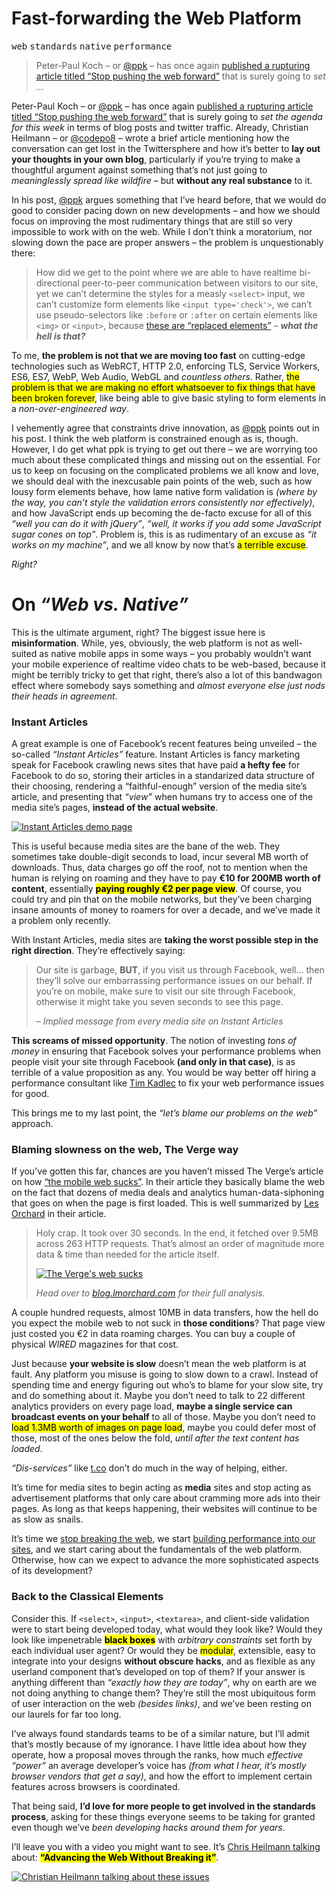<div></div>

<h1>Fast-forwarding the Web Platform</h1>

<p><kbd>web</kbd> <kbd>standards</kbd> <kbd>native</kbd> <kbd>performance</kbd></p>

<blockquote><p>Peter-Paul Koch &#x2013; or <a href="https://twitter.com/ppk" target="_blank">@ppk</a> &#x2013; has once again <a href="http://www.quirksmode.org/blog/archives/2015/07/stop_pushing_th.html" target="_blank">published a rupturing article titled &#x201C;Stop pushing the web forward&#x201D;</a> that is surely going to <em>set &#x2026;</em></p></blockquote>

<div><p>Peter-Paul Koch &#x2013; or <a href="https://twitter.com/ppk" target="_blank">@ppk</a> &#x2013; has once again <a href="http://www.quirksmode.org/blog/archives/2015/07/stop_pushing_th.html" target="_blank">published a rupturing article titled &#x201C;Stop pushing the web forward&#x201D;</a> that is surely going to <em>set the agenda for this week</em> in terms of blog posts and twitter traffic. Already, Christian Heilmann &#x2013; or <a href="https://twitter.com/codepo8" target="_blank">@codepo8</a> &#x2013; wrote a brief article mentioning how the conversation can get lost in the Twittersphere and how it&#x2019;s better to <strong>lay out your thoughts in your own blog</strong>, particularly if you&#x2019;re trying to make a thoughtful argument against something that&#x2019;s not just going to <em>meaninglessly spread like wildfire</em> &#x2013; but <strong>without any real substance</strong> to it.</p></div>

<div></div>

<div><p>In his post, <a href="https://twitter.com/ppk" target="_blank">@ppk</a> argues something that I&#x2019;ve heard before, that we would do good to consider pacing down on new developments &#x2013; and how we should focus on improving the most rudimentary things that are still so very impossible to work with on the web. While I don&#x2019;t think a moratorium, nor slowing down the pace are proper answers &#x2013; the problem is unquestionably there:</p> <blockquote> <p>How did we get to the point where we are able to have realtime bi-directional peer-to-peer communication between visitors to our site, yet we can&#x2019;t determine the styles for a measly <code class="md-code md-code-inline">&lt;select&gt;</code> input, we can&#x2019;t customize form elements like <code class="md-code md-code-inline">&lt;input type=&apos;check&apos;&gt;</code>, we can&#x2019;t use pseudo-selectors like <code class="md-code md-code-inline">:before</code> or <code class="md-code md-code-inline">:after</code> on certain elements like <code class="md-code md-code-inline">&lt;img&gt;</code> or <code class="md-code md-code-inline">&lt;input&gt;</code>, because <a href="http://stackoverflow.com/q/8012297/389745" target="_blank">these are &#x201C;replaced elements&#x201D;</a> &#x2013; <em><strong>what the hell is that?</strong></em></p> </blockquote> <p>To me, <strong>the problem is not that we are moving too fast</strong> on cutting-edge technologies such as WebRCT, HTTP 2.0, enforcing TLS, Service Workers, ES6, ES7, WebP, Web Audio, WebGL and <em>countless others</em>. Rather, <mark class="md-mark">the problem is that we are making no effort whatsoever to fix things that have been broken forever</mark>, like being able to give basic styling to form elements in a <em>non-over-engineered way</em>.</p> <p>I vehemently agree that constraints drive innovation, as <a href="https://twitter.com/ppk" target="_blank">@ppk</a> points out in his post. I think the web platform is constrained enough as is, though. However, I do get what ppk is trying to get out there &#x2013; we are worrying too much about these complicated things and missing out on the essential. For us to keep on focusing on the complicated problems we all know and love, we should deal with the inexcusable pain points of the web, such as how lousy form elements behave, how lame native form validation is <em>(where by the way, you can&#x2019;t style the validation errors consistently nor effectively)</em>, and how JavaScript ends up becoming the de-facto excuse for all of this <em>&#x201C;well you can do it with jQuery&#x201D;</em>, <em>&#x201C;well, it works if you add some JavaScript sugar cones on top&#x201D;</em>. Problem is, this is as rudimentary of an excuse as <em>&#x201C;it works on my machine&#x201D;</em>, and we all know by now that&#x2019;s <mark class="md-mark">a terrible excuse</mark>.</p> <p><em>Right?</em></p></div>

<div><h1 id="on-web-vs-native">On <em>&#x201C;Web vs. Native&#x201D;</em></h1> <p>This is the ultimate argument, right? The biggest issue here is <strong>misinformation</strong>. While, yes, obviously, the web platform is not as well-suited as native mobile apps in some ways &#x2013; you probably wouldn&#x2019;t want your mobile experience of realtime video chats to be web-based, because it might be terribly tricky to get that right, there&#x2019;s also a lot of this bandwagon effect where somebody says something and <em>almost everyone else just nods their heads in agreement</em>.</p> <h3 id="instant-articles">Instant Articles</h3> <p>A great example is one of Facebook&#x2019;s recent features being unveiled &#x2013; the so-called <em>&#x201C;Instant Articles&#x201D;</em> feature. Instant Articles is fancy marketing speak for Facebook crawling news sites that have paid <strong>a hefty fee</strong> for Facebook to do so, storing their articles in a standarized data structure of their choosing, rendering a &#x201C;faithful-enough&#x201D; version of the media site&#x2019;s article, and presenting that <em>&#x201C;view&#x201D;</em> when humans try to access one of the media site&#x2019;s pages, <strong>instead of the actual website</strong>.</p> <p><a href="http://instantarticles.fb.com/" target="_blank" aria-label="Instant Articles on Facebook"><img alt="Instant Articles demo page" class="" src="https://i.imgur.com/lG35RuG.jpg"></a></p> <p>This is useful because media sites are the bane of the web. They sometimes take double-digit seconds to load, incur several MB worth of downloads. Thus, data charges go off the roof, not to mention when the human is relying on roaming and they have to pay <strong>&#x20AC;10 for 200MB worth of content</strong>, essentially <mark class="md-mark"><strong>paying roughly &#x20AC;2 per page view</strong></mark>. Of course, you could try and pin that on the mobile networks, but they&#x2019;ve been charging insane amounts of money to roamers for over a decade, and we&#x2019;ve made it a problem only recently.</p> <p>With Instant Articles, media sites are <strong>taking the worst possible step in the right direction</strong>. They&#x2019;re effectively saying:</p> <blockquote> <p>Our site is garbage, <strong>BUT</strong>, if you visit us through Facebook, well&#x2026; then they&#x2019;ll solve our embarrassing performance issues on our behalf. If you&#x2019;re on mobile, make sure to visit our site through Facebook, otherwise it might take you seven seconds to see this page.</p> <p><em>&#x2013; Implied message from every media site on Instant Articles</em></p> </blockquote> <p><strong>This screams of missed opportunity</strong>. The notion of investing <em>tons of money</em> in ensuring that Facebook solves your performance problems when people visit your site through Facebook <strong>(and only in that case)</strong>, is as terrible of a value proposition as any. You would be way better off hiring a performance consultant like <a href="http://www.timkadlec.com/" target="_blank" aria-label="Tim Kadlec&apos;s personal website">Tim Kadlec</a> to fix your web performance issues for good.</p> <p>This brings me to my last point, the <em>&#x201C;let&#x2019;s blame our problems on the web&#x201D;</em> approach.</p> <h3 id="blaming-slowness-on-the-web-the-verge-way">Blaming slowness on the web, The Verge way</h3> <p>If you&#x2019;ve gotten this far, chances are you haven&#x2019;t missed The Verge&#x2019;s article on how <a href="http://www.theverge.com/2015/7/20/9002721/the-mobile-web-sucks" target="_blank" aria-label="The mobile web sucks, according to The Verge">&#x201C;the mobile web sucks&#x201D;</a>. In their article they basically blame the web on the fact that dozens of media deals and analytics human-data-siphoning that goes on when the page is first loaded. This is well summarized by <a href="https://github.com/lmorchard" target="_blank" aria-label="lmorchard on GitHub">Les Orchard</a> in their article.</p> <blockquote> <p>Holy crap. It took over 30 seconds. In the end, it fetched over 9.5MB across 263 HTTP requests. That&#x2019;s almost an order of magnitude more data &amp; time than needed for the article itself.</p> <p><a href="http://blog.lmorchard.com/2015/07/22/the-verge-web-sucks/" target="_blank" aria-label="The Verge&apos;s web sucks"><img alt="The Verge&apos;s web sucks" class="" src="https://i.imgur.com/ywos2Y8.png"></a></p> <p><em>Head over to <a href="http://blog.lmorchard.com/2015/07/22/the-verge-web-sucks/" target="_blank" aria-label="The Verge&apos;s web sucks">blog.lmorchard.com</a> for their full analysis.</em></p> </blockquote> <p>A couple hundred requests, almost 10MB in data transfers, how the hell do you expect the mobile web to not suck in <strong>those conditions</strong>? That page view just costed you &#x20AC;2 in data roaming charges. You can buy a couple of physical <em>WIRED</em> magazines for that cost.</p> <p>Just because <strong>your website is slow</strong> doesn&#x2019;t mean the web platform is at fault. Any platform you misuse is going to slow down to a crawl. Instead of spending time and energy figuring out who&#x2019;s to blame for your slow site, try and do something about it. Maybe you don&#x2019;t need to talk to 22 different analytics providers on every page load, <strong>maybe a single service can broadcast events on your behalf</strong> to all of those. Maybe you don&#x2019;t need to <mark class="md-mark">load 1.3MB worth of images on page load</mark>, maybe you could defer most of those, most of the ones below the fold, <em>until after the text content has loaded</em>.</p> <p><em>&#x201C;Dis-services&#x201D;</em> like <a href="http://t.co/" target="_blank">t.co</a> don&#x2019;t do much in the way of helping, either.</p> <p>It&#x2019;s time for media sites to begin acting as <strong>media</strong> sites and stop acting as advertisement platforms that only care about cramming more ads into their pages. As long as that keeps happening, their websites will continue to be as slow as snails.</p> <p>It&#x2019;s time we <a href="https://ponyfoo.com/articles/stop-breaking-the-web" aria-label="Stop Breaking the Web on Pony Foo">stop breaking the web</a>, we start <a href="http://timkadlec.com/2015/05/choosing-performance/" target="_blank" aria-label="Choosing Performance by Tim Kadlec">building performance into our sites</a>, and we start caring about the fundamentals of the web platform. Otherwise, how can we expect to advance the more sophisticated aspects of its development?</p> <h3 id="back-to-the-classical-elements">Back to the Classical Elements</h3> <p>Consider this. If <code class="md-code md-code-inline">&lt;select&gt;</code>, <code class="md-code md-code-inline">&lt;input&gt;</code>, <code class="md-code md-code-inline">&lt;textarea&gt;</code>, and client-side validation were to start being developed today, what would they look like? Would they look like impenetrable <mark class="md-mark"><strong>black boxes</strong></mark> with <em>arbitrary constraints</em> set forth by each individual user agent? Or would they be <mark class="md-mark">modular</mark>, extensible, easy to integrate into your designs <strong>without obscure hacks</strong>, and as flexible as any userland component that&#x2019;s developed on top of them? If your answer is anything different than <em>&#x201C;exactly how they are today&#x201D;</em>, why on earth are we not doing anything to change them? They&#x2019;re still the most ubiquitous form of user interaction on the web <em>(besides links)</em>, and we&#x2019;ve been resting on our laurels for far too long.</p> <p>I&#x2019;ve always found standards teams to be of a similar nature, but I&#x2019;ll admit that&#x2019;s mostly because of my ignorance. I have little idea about how they operate, how a proposal moves through the ranks, how much <em>effective &#x201C;power&#x201D;</em> an average developer&#x2019;s voice has <em>(from what I hear, it&#x2019;s mostly browser vendors that get a say)</em>, and how the effort to implement certain features across browsers is coordinated.</p> <p>That being said, <strong>I&#x2019;d love for more people to get involved in the standards process</strong>, asking for these things everyone seems to be taking for granted even though we&#x2019;ve <em>been developing hacks around them for years</em>.</p> <p>I&#x2019;ll leave you with a video you might want to see. It&#x2019;s <a href="https://vimeo.com/134279371" target="_blank" aria-label="Christian Heilmann &#x2013; Advancing the web without breaking it? &#x2013; Beyond Tellerrand D&#xFC;sseldorf 2015">Chris Heilmann talking</a> about: <mark class="md-mark"><strong>&#x201C;Advancing the Web Without Breaking it&#x201D;</strong></mark>.</p> <p><a href="https://vimeo.com/134279371" target="_blank" aria-label="Christian Heilmann &#x2013; Advancing the web without breaking it? &#x2013; Beyond Tellerrand D&#xFC;sseldorf 2015"><img alt="Christian Heilmann talking about these issues" class="" src="https://i.imgur.com/xk3gppe.jpg"></a></p></div>
